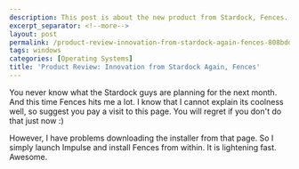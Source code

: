 ```yaml
---
description: This post is about the new product from Stardock, Fences.
excerpt_separator: <!--more-->
layout: post
permalink: /product-review-innovation-from-stardock-again-fences-808bdd32c349
tags: windows
categories: [Operating Systems]
title: 'Product Review: Innovation from Stardock Again, Fences'
---
```

You never know what the Stardock guys are planning for the next month. And this time Fences hits me a lot. I know that I cannot explain its coolness well, so suggest you pay a visit to this page. You will regret if you don't do that just now :)

However, I have problems downloading the installer from that page. So I simply launch Impulse and install Fences from within. It is lightening fast. Awesome.
<!--more-->